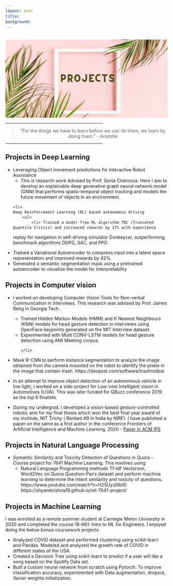 ```yaml
---
layout: post
title: 
background:
---
```



<br>

<img src= "/assets/img/projects.png" class="img-fluid"/>


<hr width="60%">
<blockquote style="text-align: center;">
    <p> “For the things we have to learn before we can do them, we learn by doing them.” - Aristotle</p>
</blockquote>
<hr width="60%">

<h2> Projects in Deep Learning</h2>
<ul>
	<li>
	Leveraging Object movement predictions for Interactive Robot Assistance 		
		<ul>
			<li> This is research work Advised by Prof. Sonia Chernova. Here I  aim to develop an explainable deep generative graph neural network model
(GNN) that performs spatio-temporal object tracking and models the future movement of objects in an environment.</li>
		</ul>
	</li>


	<li>
	Deep Reinforcement Learning (RL) based autonomous driving  		
		<ul>
			<li> Trained a model-free RL algorithm TQC (Truncated Quantile Critics) and increased rewards by 17% with experience
replay for navigation in self-driving simulator Donkeycar, outperforming benchmark algorithms DDPG, SAC, and PPO.
			</li>
			<li> Trained a Variational Autoencoder to compress input into a latent space representation and improved rewards by 42%.
			</li>
			<li> Generated a semantic segmentation mask using a pretrained autoencoder to visualize the model for interpretability</li>
		</ul>
	</li>
</ul>
	
<h2> Projects in Computer vision </h2>
<ul>

<li>
<p>
I worked on developing Computer Vision Tools for Non-verbal Communication in Interviews. This research was advised by Prof. James Rehg in Georgia Tech .
<ul>
<li> Trained Hidden Markov Models (HMM) and K Nearest Neighbours (KNN)
models for head gesture detection in interviews using OpenFace keypoints generated on the MIT Interview dataset.
</li>
<li>  Experimented with Multi CONV-LSTM models for head gesture detection using AMI Meeting corpus.

	</li>
</ul>

</p>
</li>


<li>
<p>
 Mask R-CNN to perform instance segmentation to analyze the image obtained from the camera mounted on the robot to identify the pixels in the image that contain trash.
 https://devpost.com/software/trashnotbot
</p>
</li>

<li>
<p>
In an attempt to improve object detection of an autonomous vehicle in low light, I worked on a side-project for Low-cost Intelligent vision in Automotives (LIVA). This was later funded for QBuzz conference 2019 as the top 6 finalists.<br> 
</p>
</li>

<li>
<p>
During my undergrad, I developed a vision-based gesture-controlled robotic arm for my final thesis which won the best final year award of my institute, NIT Trichy ( Ranked #9 in India by NIRF). I have published a paper on the same as a first author in the conference Frontiers of Artificial Intelligence and Machine Learning, 2020 - <a href="https://dl.acm.org/doi/10.1145/3459104.3459142">Paper in ACM IPS</a>

<br>
</p>
</li>




</ul>


<h2> Projects in Natural Language Processing</h2>
<ul>
	<li>
		Symantic Similarity and Toxicity Detection of Questions in Quora - Course project for 7641 Machine Learning. This involves using 
		<ul>
			<li>
		Natural Language Programming methods Tf-Idf Vectorizer, Word2Vec on Quora Question-Pairs dataset and perform machine learning to determine the intent similarity and toxicity of questions. </li>
			<!--<li> Experimenting with state-of-the-art models LSTM, BERT, GRU . </li> -->
			https://www.youtube.com/watch?v=H25UyzI6bf0
			https://shyamkrishna19.github.io/ml-7641-project/
		</ul>
	</li>


</ul>



<h2> Projects in Machine Learning </h2>

<p> I was enrolled as a remote summer student at Carnegie Melon University in 2020 and completed the course 18-661: Intro to ML for Engineers.
I enjoyed doing the below bonus coursework projects. 

<ul>

<li> Analyzed COVID dataset and performed clustering using scikit-learn and Pandas.
Modeled and analyzed the growth rate of COVID in different states of the USA. </li> 


<li>Created a Decision Tree using scikit-learn to predict if a user will like a song based on the Spotify Data set. </li> 

<li>  Built a custom neural network from scratch using Pytorch. To improve classification accuracy, experimented with Data augmentation, dropout, Xavier weights initialization. </li> 

</ul>
</p>
</p>
<!--
<ul>
  {% for post in site.posts %}
  	{% if post.categories contains 'project' %}
	    <li>
	      <h2><a href="{{ post.url }}">{{ post.title }}</a></h2>
	      {{ post.excerpt }}
	    </li>
	{% endif %}   
  {% endfor %}
</ul>

-->
